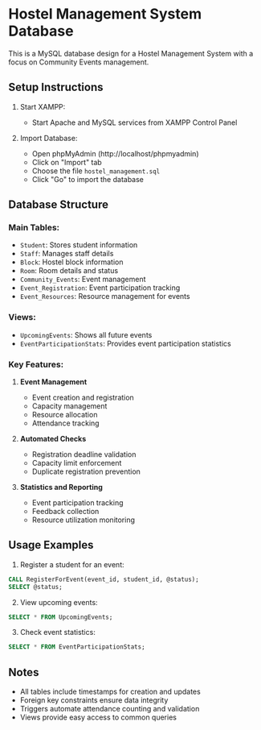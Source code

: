 # Hostel Management System Database

This is a MySQL database design for a Hostel Management System with a focus on Community Events management.

## Setup Instructions

1. Start XAMPP:
   - Start Apache and MySQL services from XAMPP Control Panel

2. Import Database:
   - Open phpMyAdmin (http://localhost/phpmyadmin)
   - Click on "Import" tab
   - Choose the file `hostel_management.sql`
   - Click "Go" to import the database

## Database Structure

### Main Tables:
- `Student`: Stores student information
- `Staff`: Manages staff details
- `Block`: Hostel block information
- `Room`: Room details and status
- `Community_Events`: Event management
- `Event_Registration`: Event participation tracking
- `Event_Resources`: Resource management for events

### Views:
- `UpcomingEvents`: Shows all future events
- `EventParticipationStats`: Provides event participation statistics

### Key Features:
1. **Event Management**
   - Event creation and registration
   - Capacity management
   - Resource allocation
   - Attendance tracking

2. **Automated Checks**
   - Registration deadline validation
   - Capacity limit enforcement
   - Duplicate registration prevention

3. **Statistics and Reporting**
   - Event participation tracking
   - Feedback collection
   - Resource utilization monitoring

## Usage Examples

1. Register a student for an event:
```sql
CALL RegisterForEvent(event_id, student_id, @status);
SELECT @status;
```

2. View upcoming events:
```sql
SELECT * FROM UpcomingEvents;
```

3. Check event statistics:
```sql
SELECT * FROM EventParticipationStats;
```

## Notes
- All tables include timestamps for creation and updates
- Foreign key constraints ensure data integrity
- Triggers automate attendance counting and validation
- Views provide easy access to common queries
